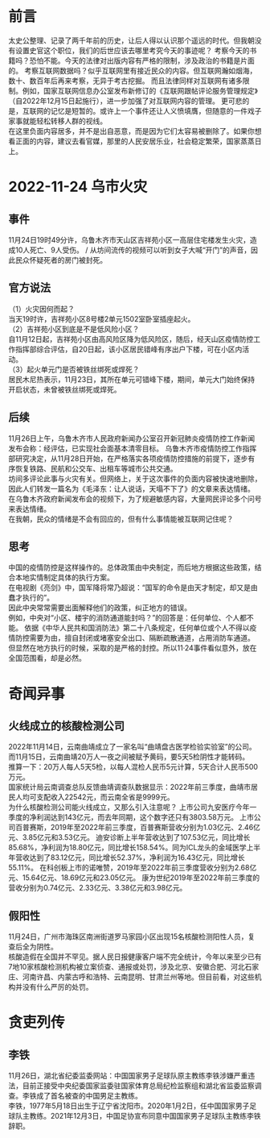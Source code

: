 # 前言
太史公整理、记录了两千年前的历史，让后人得以认识那个遥远的时代。但我朝没有设置史官这个职位，我们的后世应该去哪里考究今天的事迹呢？
考察今天的书籍吗？恐怕不能。今天的法律对出版内容有严格的限制，涉及政治的书籍是片面的。
考察互联网数据吗？似乎互联网里有接近民众的内容。但互联网瀚如烟海，数十、数百年后再来考察，无异于考古挖掘。
而且法律同样对互联网有诸多限制。例如，国家互联网信息办公室发布新修订的《互联网跟帖评论服务管理规定》（自2022年12月15日起施行），进一步加强了对互联网内容的管理。
更可悲的是，互联网的记忆是短暂的。或许上一个事件还让人义愤填膺，但随意的一件戏子家事就能轻松转移人群的视线。
\
在这里负面内容居多，并不是出自恶意，而是因为它们太容易被删除了。如果你想看正面的内容，建议去看官媒，那里的人民安居乐业，社会稳定繁荣，国家蒸蒸日上。


# 2022-11-24 乌市火灾
## 事件
11月24日19时49分许，乌鲁木齐市天山区吉祥苑小区一高层住宅楼发生火灾，造成10人死亡、9人受伤。
/
从坊间流传的视频可以听到女子大喊“开门”的声音，因此民众怀疑死者的房门被封死。
## 官方说法
（1）火灾因何而起？
\
当天19时许，吉祥苑小区8号楼2单元1502室卧室插座起火。
\
（2）吉祥苑小区到底是不是低风险小区？
\
自11月12日起，吉祥苑小区由高风险区降为低风险区，随后，经天山区疫情防控工作指挥部综合评估，自20日起，该小区居民错峰有序出户下楼，可在小区内活动。
\
（3）起火单元门是否被铁丝绑死或焊死？
\
居民木尼热表示，11月23日，其所在单元可错峰下楼，期间，单元大门始终保持开启状态，未曾被铁丝绑死或焊死。
## 后续
11月26日上午，乌鲁木齐市人民政府新闻办公室召开新冠肺炎疫情防控工作新闻发布会称：经评估，已实现社会面基本清零目标。
乌鲁木齐市疫情防控工作指挥部研究决定，从11月28日开始，在严格落实各项疫情防控措施的前提下，逐步有序恢复铁路、民航和公交车、出租车等城市公共交通。
\
坊间多评论此事与火灾有关。但网络上，关于这次事件的负面内容被快速地删除，因此人们转发一篇名为《毛泽东：让人说话，天塌不下了》的文章来表达情绪。
\
在乌鲁木齐政府新闻发布会的视频下，为了规避敏感内容，大量网民评论多个问号来表达情绪。
\
在我朝，民众的情绪是不会有回应的，但有什么事情能被互联网记住呢？

## 思考
中国的疫情防控是这样操作的。总体政策由中央制定，而后地方根据这些政策，结合本地实情制定具体的执行方案。
\
在电视剧《亮剑》中，国军降将常乃超说：“国军的命令是由天才制定，却又是由蠢才执行的”。
\
因此中央常常需要出面解释他们的政策，纠正地方的错误。
\
例如，中央对“小区、楼宇的消防通道能封吗？”的回答是：任何单位、个人都不能。
依据《中华人民共和国消防法》第二十八条规定，任何单位或个人不得以疫情防控需要为由，擅自封闭或堵塞安全出口、隔断疏散通道，占用消防车通道。
\
但显然在地方执行的时候，采取的是严格的封控。所以11·24事件看似意外，放在全国范围看，却是必然。


# 奇闻异事
## 火线成立的核酸检测公司
2022年11月14日，云南曲靖成立了一家名叫“曲靖盘古医学检验实验室”的公司。而11月15日，云南曲靖20万人一夜之间被赋予黄码，要5天5检阴性才能转码。
\
推算一下：20万人每人5天5检，以每人混检人民币5元计算，5天合计人民币500万元。
\
国家统计局云南调查总队反馈曲靖调查队数据显示：2022年前三季度，曲靖市居民人均可支配收入22542元，而云南全省是9999元。
\
为什么核酸检测公司能火线成立，又那么引入注意呢？
上市公司九安医疗今年一季度的净利润达到143亿元，而去年同期，这个数字还只有3803.58万元。
上市公司百普赛斯，2019年至2022年前三季度，百普赛斯营收分别为1.03亿元、2.46亿元、3.85亿元和3.53亿元。
迪安诊断上半年营收达到了107.53亿元，同比增长85.68%，净利润为18.80亿元，同比增长158.54%。同为ICL龙头的金域医学上半年营收达到了83.12亿元，同比增长52.37%，净利润为16.43亿元，同比增长55.11%。
在科创板上市的诺唯赞，2019年至2022年前三季度营收分别为2.68亿元、15.64亿元、18.69亿元和23.05亿元。
康为世纪2019年至2022年前三季度的营收分别为0.74亿元、2.33亿元、3.38亿元和3.98亿元。
## 假阳性
11月24日，广州市海珠区南洲街道罗马家园小区出现15名核酸检测阳性人员，复查后全为阴性。
\
核酸造假在全国并不罕见。据人民日报健康客户端不完全统计，今年以来至少已有7地10家核酸检测机构被立案侦查、通报或处罚，涉及北京、安徽合肥、河北石家庄、河南许昌、内蒙古呼和浩特、云南昆明、甘肃兰州等地。但目前看，对这些机构并没有什么严厉的处罚。

# 贪吏列传
## 李铁
11月26日，湖北省纪委监委网站：中国国家男子足球队原主教练李铁涉嫌严重违法，目前正接受中央纪委国家监委驻国家体育总局纪检监察组和湖北省监委监察调查。李铁成了首名被查的中国男足主教练。
\
李铁，1977年5月18日出生于辽宁省沈阳市。2020年1月2日，任中国国家男子足球队主教练。2021年12月3日，中国足协宣布同意中国国家男子足球队主教练李铁辞职。

